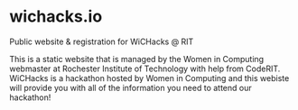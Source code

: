 # wichacks.io
Public website &amp; registration for WiCHacks @ RIT

This is a static website that is managed by the Women in Computing webmaster at Rochester Institute of Technology with help from CodeRIT. 
WiCHacks is a hackathon hosted by Women in Computing and this webiste will provide you with all of the information you need to attend our hackathon!
